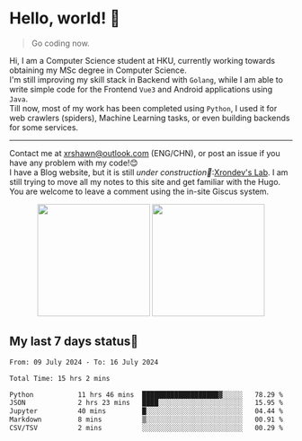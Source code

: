 # Hello, world! 🥰
> Go coding now.
  
Hi, I am a Computer Science student at HKU, currently working towards obtaining my MSc degree in Computer Science.  
I'm still improving my skill stack in Backend with `Golang`, while I am able to write simple code for the Frontend `Vue3` and Android applications using `Java`.  
Till now, most of my work has been completed using `Python`, I used it for web crawlers (spiders), Machine Learning tasks, or even building backends for some services.

-------
Contact me at xrshawn@outlook.com (ENG/CHN), or post an issue if you have any problem with my code!😊  
I have a Blog website, but it is still *under construction🚧*:[Xrondev's Lab](http://lab.xrondev.top/). I am still trying to move all my notes to this site and get familiar with the Hugo. You are welcome to leave a comment using the in-site Giscus system.  


<div align="center">
<div><img src="https://github-readme-stats.vercel.app/api?username=Xrondev&count_private=true" height="200px"/> <img src="https://github-readme-stats.vercel.app/api/top-langs/?username=Xrondev" height="200px"/></div>
</div>
<div align="center"></div>  

## My last 7 days status🧐

<!--START_SECTION:waka-->

```txt
From: 09 July 2024 - To: 16 July 2024

Total Time: 15 hrs 2 mins

Python           11 hrs 46 mins  ███████████████████▓░░░░░   78.29 %
JSON             2 hrs 23 mins   ████░░░░░░░░░░░░░░░░░░░░░   15.95 %
Jupyter          40 mins         █░░░░░░░░░░░░░░░░░░░░░░░░   04.44 %
Markdown         8 mins          ▒░░░░░░░░░░░░░░░░░░░░░░░░   00.91 %
CSV/TSV          2 mins          ░░░░░░░░░░░░░░░░░░░░░░░░░   00.29 %
```

<!--END_SECTION:waka-->

